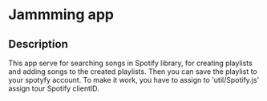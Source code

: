 # Jammming app

## Description

This app serve for searching songs in Spotify library, for creating playlists and adding songs to the created playlists. Then you can save the playlist to your spotyfy account. To make it work, you have to assign to 'util/Spotify.js' assign tour Spotify clientID.
